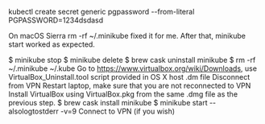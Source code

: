 kubectl create secret generic pgpassword  --from-literal PGPASSWORD=1234dsdasd

On macOS Sierra rm -rf ~/.minikube fixed it for me. After that, minikube start worked as expected.

$ minikube stop
$ minikube delete
$ brew cask uninstall minikube
$ rm -rf ~/.minikube ~/.kube
Go to https://www.virtualbox.org/wiki/Downloads, use VirtualBox_Uninstall.tool script provided in OS X host .dm file
Disconnect from VPN
Restart laptop, make sure that you are not reconnected to VPN
Install VirtualBox using VirtualBox.pkg from the same .dmg file as the previous step.
$ brew cask install minikube
$ minikube start --alsologtostderr -v=9
Connect to VPN (if you wish)